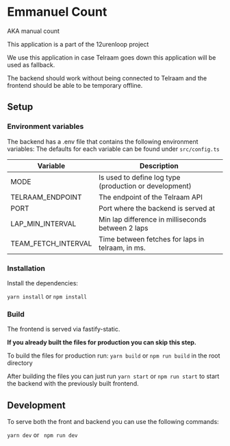 # Emmanuel Count

AKA manual count

This application is a part of the 12urenloop project

We use this application in case Telraam goes down this application will be used as fallback.

The backend should work without being connected to Telraam and the frontend should be able to be temporary offline.

## Setup

### Environment variables

The backend has a .env file that contains the following environment variables:
The defaults for each variable can be found under `src/config.ts`

| Variable            | Description                                            |
| ------------------- | ------------------------------------------------------ |
| MODE                | Is used to define log type (production or development) |
| TELRAAM_ENDPOINT    | The endpoint of the Telraam API                        |
| PORT                | Port where the backend is served at                    |
| LAP_MIN_INTERVAL    | Min lap difference in milliseconds between 2 laps      |
| TEAM_FETCH_INTERVAL | Time between fetches for laps in telraam, in ms.       |

### Installation

Install the dependencies:

`yarn install` or `npm install`

### Build

The frontend is served via fastify-static.

**If you already built the files for production you can skip this step.**

To build the files for production run:
`yarn build` or `npm run build` in the root directory

After building the files you can just run `yarn start` or `npm run start` to start the backend with the previously built frontend.

## Development

To serve both the front and backend you can use the following commands:

`yarn dev` or ` npm run dev`
